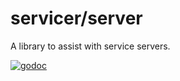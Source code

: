 # servicer/server

A library to assist with service servers.

[![godoc](https://godoc.org/github.com/gomatic/servicer/server?status.svg)](https://godoc.org/github.com/gomatic/servicer/server)

